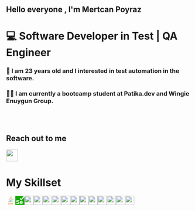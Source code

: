 ## Hello everyone , I'm Mertcan Poyraz

# 💻 Software Developer in Test | QA Engineer

### 📌 I am 23 years old and I interested in test automation in the software.
### 👨‍💻 I am currently a bootcamp student at Patika.dev and Wingie Enuygun Group.


<br />
<br />

## Reach out to me

[<img height="32" width="32" src="https://unpkg.com/simple-icons@v7/icons/linkedin.svg"  align ="left" />][linkedin]  

[linkedin]: https://www.linkedin.com/in/poyrazmertcan/


<br />
<br />

# My Skillset
<img src="https://raw.githubusercontent.com/github/explore/5b3600551e122a3277c2c5368af2ad5725ffa9a1/topics/java/java.png" width = "25" height = "25" align = left>
<img src="https://raw.githubusercontent.com/github/explore/5b3600551e122a3277c2c5368af2ad5725ffa9a1/topics/selenium/selenium.png" width = "25" height = "25" align = left>
<img src="https://miro.medium.com/max/400/1*qmS-f8Pv72ZavjF22v-xiw.png" width ="25" height="25"align = left>
<img src="https://avatars.mds.yandex.net/i?id=e4404bd4726626092e912b5ccd9a9f97-4322178-images-thumbs&n=13" width = "25" height ="25"align = left>
<img src="https://upload.wikimedia.org/wikipedia/commons/thumb/e/e4/Katalon-logo-vector.svg/1200px-Katalon-logo-vector.svg.png" width = "25" height ="25"align = left>
<img src="https://devqa.io/assets/images/karate-automated-api-testing.png"width = "25" height ="25"align = left>
<img src="https://miro.medium.com/max/1400/1*dOZ2YEUpPOxiNGVMq6-K_g.jpeg"width = "25" height ="25"align = left>
<img src="https://miro.medium.com/max/631/1*vVFlHffet6kcD4cBNogVzQ.png"width = "25" height ="25"align = left>
<img src="https://carbonmade-media.accelerator.net/32488255;1200x601.png?auto=webp"width = "25" height ="25"align = left>
<img src="https://upload.wikimedia.org/wikipedia/commons/thumb/3/3f/Git_icon.svg/1200px-Git_icon.svg.png"width = "25" height ="25"align = left>
<img src="https://miro.medium.com/max/1200/0*iBTgSG7hAjdlHZM_.png"width = "25" height ="25"align = left>
<img src="https://i.pinimg.com/originals/87/e8/49/87e8491cdd5ee5dacf3059f0c0832ce7.png" width = "25" height ="25"align = left>
<img src="https://logowiki.net/uploads/logo/a/appium.svg"width = "25" height = "25" align = left>
<img src="https://blog.jetbrains.com/wp-content/uploads/2019/08/logo.png" width="25" height ="25" align = left>




